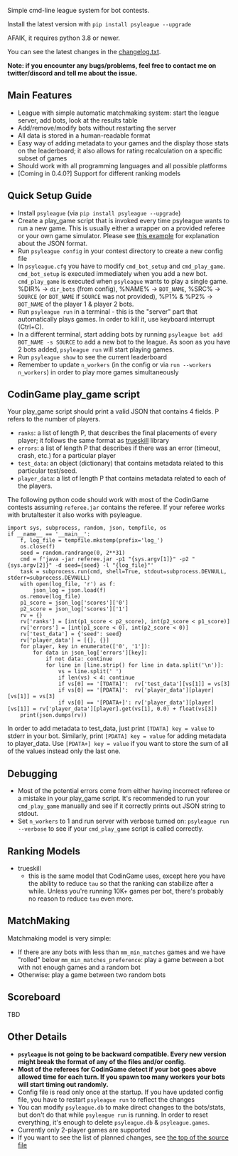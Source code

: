 
Simple cmd-line league system for bot contests.

Install the latest version with `pip install psyleague --upgrade`

AFAIK, it requires python 3.8 or newer.

You can see the latest changes in the [changelog.txt](https://github.com/FakePsyho/psyleague/blob/main/changelog.txt). 

**Note: if you encounter any bugs/problems, feel free to contact me on twitter/discord and tell me about the issue.**

## Main Features
- League with simple automatic matchmaking system: start the league server, add bots, look at the results table
- Add/remove/modify bots without restarting the server
- All data is stored in a human-readable format
- Easy way of adding metadata to your games and the display those stats on the leaderboard; it also allows for rating recalculation on a specific subset of games
- Should work with all programming languages and all possible platforms
- [Coming in 0.4.0?] Support for different ranking models


## Quick Setup Guide
- Install `psyleague` (via `pip install psyleague --upgrade`)
- Create a play_game script that is invoked every time psyleague wants to run a new game. This is usually either a wrapper on a provided referee or your own game simulator. Please see [this example](#codingame-play_game-script) for explanation about the JSON format.
- Run `psyleague config` in your contest directory to create a new config file
- In `psyleague.cfg` you have to modify `cmd_bot_setup` and `cmd_play_game`. `cmd_bot_setup` is executed immediately when you add a new bot. `cmd_play_game` is executed when `psyleague` wants to play a single game. %DIR% -> `dir_bots` (from config), %NAME% -> `BOT_NAME`, %SRC% -> `SOURCE` (or `BOT_NAME` if `SOURCE` was not provided), %P1% & %P2% -> `BOT_NAME` of the player 1 & player 2 bots.
- Run `psyleague run` in a terminal - this is the "server" part that automatically plays games. In order to kill it, use keyboard interrupt (Ctrl+C).
- In a different terminal, start adding bots by running `psyleague bot add BOT_NAME -s SOURCE` to add a new bot to the league. As soon as you have 2 bots added, `psyleague run` will start playing games.
- Run `psyleague show` to see the current leaderboard
- Remember to update `n_workers` (in the config or via `run --workers n_workers`) in order to play more games simultaneously 


## CodinGame play_game script
Your play_game script should print a valid JSON that contains 4 fields. P refers to the number of players.
- `ranks`: a list of length P, that describes the final placements of every player; it follows the same format as [trueskill](https://trueskill.org/) library
- `errors`: a list of length P that describes if there was an error (timeout, crash, etc.) for a particular player
- `test_data`: an object (dictionary) that contains metadata related to this particular test/seed.
- `player_data`: a list of length P that contains metadata related to each of the players.

The following python code should work with most of the CodinGame contests assuming `referee.jar` contains the referee. If your referee works with brutaltester it also works with psyleague.
```
import sys, subprocess, random, json, tempfile, os
if __name__ == '__main__':
    f, log_file = tempfile.mkstemp(prefix='log_')
    os.close(f)
    seed = random.randrange(0, 2**31)
    cmd = f'java -jar referee.jar -p1 "{sys.argv[1]}" -p2 "{sys.argv[2]}" -d seed={seed} -l "{log_file}"'
    task = subprocess.run(cmd, shell=True, stdout=subprocess.DEVNULL, stderr=subprocess.DEVNULL)
    with open(log_file, 'r') as f:
        json_log = json.load(f)
    os.remove(log_file)
    p1_score = json_log['scores']['0']
    p2_score = json_log['scores']['1']
    rv = {}
    rv['ranks'] = [int(p1_score < p2_score), int(p2_score < p1_score)]
    rv['errors'] = [int(p1_score < 0), int(p2_score < 0)]
    rv['test_data'] = {'seed': seed}
    rv['player_data'] = [{}, {}]
    for player, key in enumerate(['0', '1']):
        for data in json_log['errors'][key]:
            if not data: continue
            for line in [line.strip() for line in data.split('\n')]:
                vs = line.split(' ')
                if len(vs) < 4: continue
                if vs[0] == '[TDATA]':  rv['test_data'][vs[1]] = vs[3]
                if vs[0] == '[PDATA]':  rv['player_data'][player][vs[1]] = vs[3]
                if vs[0] == '[PDATA+]': rv['player_data'][player][vs[1]] = rv['player_data'][player].get(vs[1], 0.0) + float(vs[3])            
    print(json.dumps(rv))
```

In order to add metadata to test_data, just print `[TDATA] key = value` to stderr in your bot. Similarly, print `[PDATA] key = value` for adding metadata to player_data. Use `[PDATA+] key = value` if you want to store the sum of all of the values instead only the last one.


## Debugging
- Most of the potential errors come from either having incorrect referee or a mistake in your play_game script. It's recommended to run your `cmd_play_game` manually and see if it correctly prints out JSON string to stdout.
- Set `n_workers` to 1 and run server with verbose turned on: `psyleague run --verbose` to see if your `cmd_play_game` script is called correctly. 

	
## Ranking Models
- trueskill
	-  this is the same model that CodinGame uses, except here you have the ability to reduce `tau` so that the ranking can stabilize after a while. Unless you're running 10K+ games per bot, there's probably no reason to reduce `tau` even more.

   
## MatchMaking
Matchmaking model is very simple:
- If there are any bots with less than `mm_min_matches` games and we have "rolled" below `mm_min_matches_preference`: play a game between a bot with not enough games and a random bot
- Otherwise: play a game between two random bots


## Scoreboard
TBD


## Other Details
- **`psyleague` is not going to be backward compatible. Every new version might break the format of any of the files and/or config.**
- **Most of the referees for CodinGame detect if your bot goes above allowed time for each turn. If you spawn too many workers your bots will start timing out randomly.**
- Config file is read only once at the startup. If you have updated config file, you have to restart `psyleague run` to reflect the changes
- You can modify `psyleague.db` to make direct changes to the bots/stats, but don't do that while `psyleague run` is running. In order to reset everything, it's enough to delete `psyleague.db` & `psyleague.games`.
- Currently only 2-player games are supported
- If you want to see the list of planned changes, see [the top of the source file](https://github.com/FakePsyho/psyleague/blob/main/psyleague/psyleague.py)

